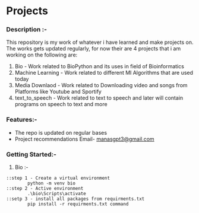 # Projects 

### Description :-  
This repository is my work of whatever i have learned and make projects on. The works gets updated regularly, for now their are 4 projects that i am working on the following are:
1) Bio - Work related to BioPython and its uses in field of Bioinformatics
2) Machine Learning - Work related to different Ml Algorithms that are used today
3) Media Downlaod - Work related to Downloading video and songs from Platforms like Youtube and Sportify
4) text_to_speech - Work related to text to speech and later will contain programs on speech to text and more

### Features:-  
* The repo is updated on regular bases
* Project recommendations Email- manasgpt3@gmail.com  

### Getting Started:-
1) Bio :-
```console
::step 1 - Create a virtual environment
        python -m venv bio
::step 2 - Active environment
        .\bio\Scripts\activate
::setp 3 - install all packages from requirments.txt
        pip install -r requirments.txt command
```